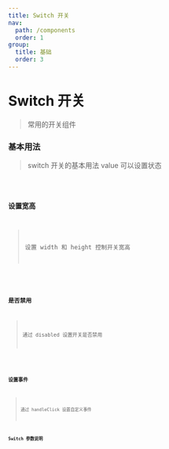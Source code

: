```yaml
---
title: Switch 开关
nav:
  path: /components
  order: 1
group:
  title: 基础
  order: 3
---
```


# Switch 开关

> 常用的开关组件

### 基本用法

> switch 开关的基本用法 value 可以设置状态

<code src="./demo/index1.tsx" />

### 设置宽高

> 设置 width 和 height 控制开关宽高

<code src="./demo/index2.tsx" />

### 是否禁用

> 通过 disabled 设置开关是否禁用

<code src="./demo/index3.tsx" />

### 设置事件

> 通过 handleClick 设置自定义事件 <code src="./demo/index4.tsx" />

### Switch 参数说明

<API>
